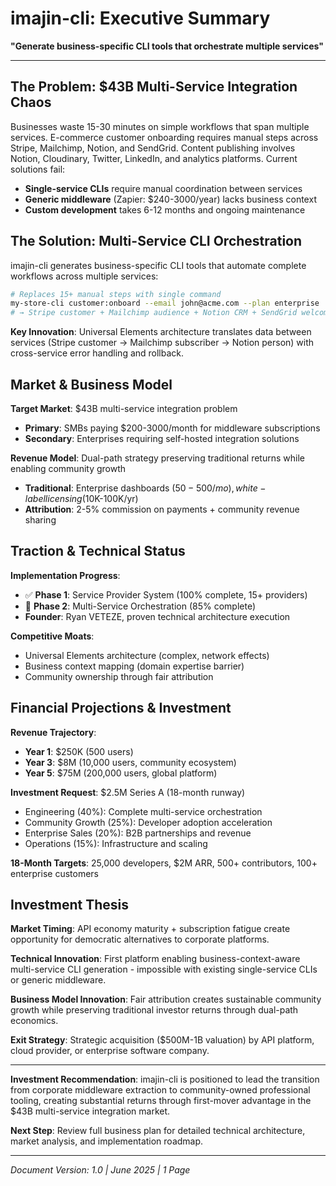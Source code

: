 # imajin-cli: Executive Summary

**"Generate business-specific CLI tools that orchestrate multiple services"**

---

## The Problem: $43B Multi-Service Integration Chaos

Businesses waste 15-30 minutes on simple workflows that span multiple services. E-commerce customer onboarding requires manual steps across Stripe, Mailchimp, Notion, and SendGrid. Content publishing involves Notion, Cloudinary, Twitter, LinkedIn, and analytics platforms. Current solutions fail:

- **Single-service CLIs** require manual coordination between services
- **Generic middleware** (Zapier: $240-3000/year) lacks business context
- **Custom development** takes 6-12 months and ongoing maintenance

## The Solution: Multi-Service CLI Orchestration

imajin-cli generates business-specific CLI tools that automate complete workflows across multiple services:

```bash
# Replaces 15+ manual steps with single command
my-store-cli customer:onboard --email john@acme.com --plan enterprise
# → Stripe customer + Mailchimp audience + Notion CRM + SendGrid welcome
```

**Key Innovation**: Universal Elements architecture translates data between services (Stripe customer → Mailchimp subscriber → Notion person) with cross-service error handling and rollback.

## Market & Business Model

**Target Market**: $43B multi-service integration problem
- **Primary**: SMBs paying $200-3000/month for middleware subscriptions  
- **Secondary**: Enterprises requiring self-hosted integration solutions

**Revenue Model**: Dual-path strategy preserving traditional returns while enabling community growth
- **Traditional**: Enterprise dashboards ($50-500/mo), white-label licensing ($10K-100K/yr)
- **Attribution**: 2-5% commission on payments + community revenue sharing

## Traction & Technical Status

**Implementation Progress**:
- ✅ **Phase 1**: Service Provider System (100% complete, 15+ providers)
- 🔄 **Phase 2**: Multi-Service Orchestration (85% complete)
- **Founder**: Ryan VETEZE, proven technical architecture execution

**Competitive Moats**: 
- Universal Elements architecture (complex, network effects)
- Business context mapping (domain expertise barrier)  
- Community ownership through fair attribution

## Financial Projections & Investment

**Revenue Trajectory**:
- **Year 1**: $250K (500 users)
- **Year 3**: $8M (10,000 users, community ecosystem)
- **Year 5**: $75M (200,000 users, global platform)

**Investment Request**: $2.5M Series A (18-month runway)
- Engineering (40%): Complete multi-service orchestration
- Community Growth (25%): Developer adoption acceleration
- Enterprise Sales (20%): B2B partnerships and revenue
- Operations (15%): Infrastructure and scaling

**18-Month Targets**: 25,000 developers, $2M ARR, 500+ contributors, 100+ enterprise customers

## Investment Thesis

**Market Timing**: API economy maturity + subscription fatigue create opportunity for democratic alternatives to corporate platforms.

**Technical Innovation**: First platform enabling business-context-aware multi-service CLI generation - impossible with existing single-service CLIs or generic middleware.

**Business Model Innovation**: Fair attribution creates sustainable community growth while preserving traditional investor returns through dual-path economics.

**Exit Strategy**: Strategic acquisition ($500M-1B valuation) by API platform, cloud provider, or enterprise software company.

---

**Investment Recommendation**: imajin-cli is positioned to lead the transition from corporate middleware extraction to community-owned professional tooling, creating substantial returns through first-mover advantage in the $43B multi-service integration market.

**Next Step**: Review full business plan for detailed technical architecture, market analysis, and implementation roadmap.

---

*Document Version: 1.0 | June 2025 | 1 Page* 